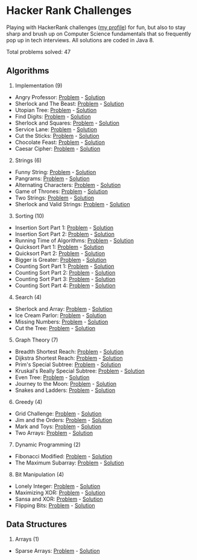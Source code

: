 # Hacker Rank Challenges

Playing with HackerRank challenges ([my profile](https://www.hackerrank.com/EvilNerdyOwl)) for fun, but also to stay sharp and brush up on Computer Science fundamentals that so frequently pop up in tech interviews. All solutions are coded in Java 8.

Total problems solved: 47

## Algorithms
1. Implementation (9)
  * Angry Professor: [Problem](https://www.hackerrank.com/challenges/angry-professor) - [Solution](src/main/java/hackrank/algorithm/implement/angryprof/Solution.java)
  * Sherlock and The Beast: [Problem](https://www.hackerrank.com/challenges/sherlock-and-the-beast) - [Solution](src/main/java/hackrank/algorithm/implement/sherlock/Solution.java)
  * Utopian Tree: [Problem](https://www.hackerrank.com/challenges/utopian-tree) - [Solution](src/main/java/hackrank/algorithm/implement/utopian/Solution.java)
  * Find Digits: [Problem](https://www.hackerrank.com/challenges/find-digits) - [Solution](src/main/java/hackrank/algorithm/implement/digit/Solution.java)
  * Sherlock and Squares: [Problem](https://www.hackerrank.com/challenges/sherlock-and-squares) - [Solution](src/main/java/hackrank/algorithm/implement/squares/Solution.java)
  * Service Lane: [Problem](https://www.hackerrank.com/challenges/service-lane) - [Solution](src/main/java/hackrank/algorithm/implement/lane/Solution.java)
  * Cut the Sticks: [Problem](https://www.hackerrank.com/challenges/cut-the-sticks) - [Solution](src/main/java/hackrank/algorithm/implement/stick/Solution.java)
  * Chocolate Feast: [Problem](https://www.hackerrank.com/challenges/chocolate-feast) - [Solution](src/main/java/hackrank/algorithm/implement/chocolate/Solution.java)
  * Caesar Cipher: [Problem](https://www.hackerrank.com/challenges/caesar-cipher-1) - [Solution](src/main/java/hackrank/algorithm/implement/caesar/Solution.java)
2. Strings (6)
  * Funny String: [Problem](https://www.hackerrank.com/challenges/funny-string) - [Solution](src/main/java/hackrank/algorithm/string/funny/Solution.java)
  * Pangrams: [Problem](https://www.hackerrank.com/challenges/pangrams) - [Solution](src/main/java/hackrank/algorithm/string/pangram/Solution.java)
  * Alternating Characters: [Problem](https://www.hackerrank.com/challenges/alternating-characters) - [Solution](src/main/java/hackrank/algorithm/string/alternate/Solution.java)
  * Game of Thrones: [Problem](https://www.hackerrank.com/challenges/game-of-thrones) - [Solution](src/main/java/hackrank/algorithm/string/thrones/Solution.java)  
  * Two Strings: [Problem](https://www.hackerrank.com/challenges/two-strings) - [Solution](src/main/java/hackrank/algorithm/string/two/Solution.java)
  * Sherlock and Valid Strings: [Problem](https://www.hackerrank.com/challenges/sherlock-and-valid-string) - [Solution](src/main/java/hackrank/algorithm/string/sherlock/Solution.java)
3. Sorting (10)
  * Insertion Sort Part 1: [Problem](https://www.hackerrank.com/challenges/insertionsort1) - [Solution](src/main/java/hackrank/algorithm/sort/insert1/Solution.java)
  * Insertion Sort Part 2: [Problem](https://www.hackerrank.com/challenges/insertionsort2) - [Solution](src/main/java/hackrank/algorithm/sort/insert2/Solution.java)  
  * Running Time of Algorithms: [Problem](https://www.hackerrank.com/challenges/runningtime) - [Solution](src/main/java/hackrank/algorithm/sort/insertrun/Solution.java)
  * Quicksort Part 1: [Problem](https://www.hackerrank.com/challenges/quicksort2) - [Solution](src/main/java/hackrank/algorithm/sort/quick/Solution.java)
  * Quicksort Part 2: [Problem](https://www.hackerrank.com/challenges/quicksort3) - [Solution](src/main/java/hackrank/algorithm/sort/quickinplace/Solution.java)
  * Bigger is Greater: [Problem](https://www.hackerrank.com/challenges/bigger-is-greater) - [Solution](src/main/java/hackrank/algorithm/sort/bigger/Solution.java)
  * Counting Sort Part 1: [Problem](https://www.hackerrank.com/challenges/countingsort1) - [Solution](src/main/java/hackrank/algorithm/sort/count1/Solution.java)
  * Counting Sort Part 2: [Problem](https://www.hackerrank.com/challenges/countingsort2) - [Solution](src/main/java/hackrank/algorithm/sort/count2/Solution.java)
  * Counting Sort Part 3: [Problem](https://www.hackerrank.com/challenges/countingsort3) - [Solution](src/main/java/hackrank/algorithm/sort/count3/Solution.java)
  * Counting Sort Part 4: [Problem](https://www.hackerrank.com/challenges/countingsort4) - [Solution](src/main/java/hackrank/algorithm/sort/count4/Solution.java)
4. Search (4)
  * Sherlock and Array: [Problem](https://www.hackerrank.com/challenges/sherlock-and-array) - [Solution](src/main/java/hackrank/algorithm/search/sherlock/Solution.java)
  * Ice Cream Parlor: [Problem](https://www.hackerrank.com/challenges/icecream-parlor) - [Solution](src/main/java/hackrank/algorithm/search/icecream/Solution.java)  
  * Missing Numbers: [Problem](https://www.hackerrank.com/challenges/missing-numbers) - [Solution](src/main/java/hackrank/algorithm/search/missing/Solution.java)
  * Cut the Tree: [Problem](https://www.hackerrank.com/challenges/cut-the-tree) - [Solution](src/main/java/hackrank/algorithm/search/cuttree/Solution.java)
5. Graph Theory (7)
  * Breadth Shortest Reach: [Problem](https://www.hackerrank.com/challenges/bfsshortreach) - [Solution](src/main/java/hackrank/algorithm/graph/bfsreach/Solution.java)
  * Dijkstra Shortest Reach: [Problem](https://www.hackerrank.com/challenges/dijkstrashortreach) - [Solution](src/main/java/hackrank/algorithm/graph/dijkstrareach/Solution.java)
  * Prim's Special Subtree: [Problem](https://www.hackerrank.com/challenges/primsmstsub) - [Solution](src/main/java/hackrank/algorithm/graph/primsubtree/Solution.java)  
  * Kruskal's Really Special Subtree: [Problem](https://www.hackerrank.com/challenges/kruskalmstrsub) - [Solution](src/main/java/hackrank/algorithm/graph/kruskalmst/Solution.java)
  * Even Tree: [Problem](https://www.hackerrank.com/challenges/even-tree) - [Solution](src/main/java/hackrank/algorithm/graph/eventree/Solution.java)
  * Journey to the Moon: [Problem](https://www.hackerrank.com/challenges/journey-to-the-moon) - [Solution](src/main/java/hackrank/algorithm/graph/moon/Solution.java)  
  * Snakes and Ladders: [Problem](https://www.hackerrank.com/challenges/the-quickest-way-up) - [Solution](src/main/java/hackrank/algorithm/graph/snake/Solution.java)
6. Greedy (4)
  * Grid Challenge: [Problem](https://www.hackerrank.com/challenges/grid-challenge) - [Solution](src/main/java/hackrank/algorithm/greedy/grid/Solution.java)
  * Jim and the Orders: [Problem](https://www.hackerrank.com/challenges/jim-and-the-orders) - [Solution](src/main/java/hackrank/algorithm/greedy/jimorder/Solution.java)   
  * Mark and Toys: [Problem](https://www.hackerrank.com/challenges/mark-and-toys) - [Solution](src/main/java/hackrank/algorithm/greedy/toys/Solution.java)
  * Two Arrays: [Problem](https://www.hackerrank.com/challenges/two-arrays) - [Solution](src/main/java/hackrank/algorithm/greedy/arrays/Solution.java)  
7. Dynamic Programming (2)
  * Fibonacci Modified: [Problem](https://www.hackerrank.com/challenges/fibonacci-modified) - [Solution](src/main/java/hackrank/algorithm/dynamic/fibmod/Solution.java)
  * The Maximum Subarray: [Problem](https://www.hackerrank.com/challenges/maxsubarray) - [Solution](src/main/java/hackrank/algorithm/dynamic/maxsub/Solution.java)
8. Bit Manipulation (4)
  * Lonely Integer: [Problem](https://www.hackerrank.com/challenges/lonely-integer) - [Solution](src/main/java/hackrank/algorithm/bit/lonely/Solution.java)
  * Maximizing XOR: [Problem](https://www.hackerrank.com/challenges/maximizing-xor) - [Solution](src/main/java/hackrank/algorithm/bit/maxxor/Solution.java)
  * Sansa and XOR: [Problem](https://www.hackerrank.com/challenges/sansa-and-xor) - [Solution](src/main/java/hackrank/algorithm/bit/sansa/Solution.java)
  * Flipping Bits: [Problem](https://www.hackerrank.com/challenges/flipping-bits) - [Solution](src/main/java/hackrank/algorithm/bit/flip/Solution.java)

## Data Structures
1. Arrays (1)
  * Sparse Arrays: [Problem](https://www.hackerrank.com/challenges/sparse-arrays) - [Solution](src/main/java/hackrank/datastruct/array/sparse/Solution.java)  

<!---
  * Template: [Problem]() - [Solution](src/main/java/hackrank/algorithm/implement/X/Solution.java)
-->
